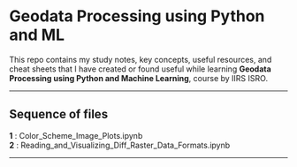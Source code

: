 # **Geodata Processing using Python and ML**  
  
This repo contains my study notes, key concepts, useful resources, and cheat sheets that I have created or found useful while learning **Geodata Processing using Python and Machine Learning**, course by IIRS ISRO.  

---

## **Sequence of files**
**1** : Color_Scheme_Image_Plots.ipynb      
**2** : Reading_and_Visualizing_Diff_Raster_Data_Formats.ipynb

---

